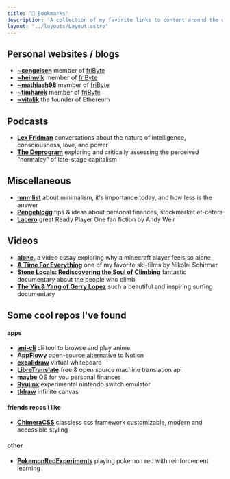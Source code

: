 ```yaml
---
title: '🔖 Bookmarks'
description: 'A collection of my favorite links to content around the web (blogs, podcasts, etc.).'
layout: "../layouts/Layout.astro"
---
```


## Personal websites / blogs

- [**~cengelsen**](https://cengelsen.no) member of [friByte](https://fribyte.no)
- [**~heimvik**](https://heimvik.me/) member of [friByte](https://fribyte.no)
- [**~mathiash98**](https://mathiash98.github.io/) member of [friByte](https://fribyte.no)
- [**~timharek**](https://timharek.no/) member of [friByte](https://fribyte.no)
- [**~vitalik**](https://vitalik.eth.limo/) the founder of Ethereum

## Podcasts

- [**Lex Fridman**](https://lexfridman.com/podcast/) conversations about the nature of intelligence, consciousness, love, and power
- [**The Deprogram**](https://www.buzzsprout.com/1890340) exploring and critically assessing the perceived “normalcy” of late-stage capitalism

## Miscellaneous

- [**mnmlist**](https://mnmlist.com/) about minimalism, it's importance today, and how less is the answer 
- [**Pengeblogg**](https://pengeblogg.bloggnorge.com/) tips & ideas about personal finances, stockmarket et-cetera
- [**Lacero**](https://galactanet.com/oneoff/lacero.html) great Ready Player One fan fiction by Andy Weir

## Videos

- [**alone.**](https://iv.nboeck.de/watch?v=6jth3t0_ZqE) a video essay exploring why a minecraft player feels so alone
- [**A Time For Everything**](https://iv.nboeck.de/watch?v=ODPT6R_zWEc) one of my favorite ski-films by Nikolai Schirmer
- [**Stone Locals: Rediscovering the Soul of Climbing**](https://iv.nboeck.de/watch?v=Yj7ZCYMgSvw) fantastic documentary about the people who climb
- [**The Yin & Yang of Gerry Lopez**](https://iv.nboeck.de/watch?v=GeTMPJ2B5VE) such a beautiful and inspiring surfing documentary

## Some cool repos I've found

#### apps

- [**ani-cli**](https://github.com/pystardust/ani-cli) cli tool to browse and play anime
- [**AppFlowy**](https://github.com/AppFlowy-IO/AppFlowy) open-source alternative to Notion
- [**excalidraw**](https://github.com/excalidraw/excalidraw) virtual whiteboard
- [**LibreTranslate**](https://github.com/LibreTranslate/LibreTranslate) free & open source machine translation api
- [**maybe**](https://github.com/maybe-finance/maybe) OS for you personal finances
- [**Ryujinx**](https://github.com/Ryujinx/Ryujinx) experimental nintendo switch emulator
- [**tldraw**](https://github.com/tldraw/tldraw) infinite canvas

#### friends repos I like

- [**ChimeraCSS**](https://github.com/ChimeraCSS/ChimeraCSS) classless css framework customizable, modern and accessible styling

#### other

- [**PokemonRedExperiments**](https://github.com/PWhiddy/PokemonRedExperiments) playing pokemon red with reinforcement learning

